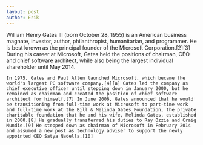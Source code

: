```yaml
---
layout: post
author: Erik
---
```

William Henry Gates III (born October 28, 1955) is an American business magnate, investor, author, philanthropist, humanitarian, and programmer. He is best known as the principal founder of the Microsoft Corporation.[2][3] During his career at Microsoft, Gates held the positions of chairman, CEO and chief software architect, while also being the largest individual shareholder until May 2014.

    In 1975, Gates and Paul Allen launched Microsoft, which became the world's largest PC software company.[4][a] Gates led the company as chief executive officer until stepping down in January 2000, but he remained as chairman and created the position of chief software architect for himself.[7] In June 2006, Gates announced that he would be transitioning from full-time work at Microsoft to part-time work and full-time work at the Bill & Melinda Gates Foundation, the private charitable foundation that he and his wife, Melinda Gates, established in 2000.[8] He gradually transferred his duties to Ray Ozzie and Craig Mundie.[9] He stepped down as chairman of Microsoft in February 2014 and assumed a new post as technology adviser to support the newly appointed CEO Satya Nadella.[10]